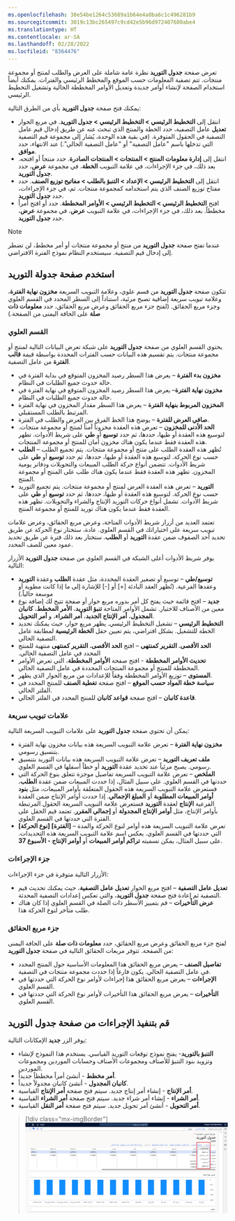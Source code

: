 ```yaml
---
ms.openlocfilehash: 38e54be1264c53689a1b64e4a8ba6c1c496281b9
ms.sourcegitcommit: 3019c13bc265497c9cd42e5b96d972407680abe4
ms.translationtype: HT
ms.contentlocale: ar-SA
ms.lasthandoff: 02/28/2022
ms.locfileid: "8364476"
---
```

تعرض صفحة **جدول التوريد** نظرة عامة شاملة على العرض والطلب لمنتج أو مجموعة منتجات. تتم تصفية المعلومات حسب الموقع والمخطط الرئيسي والفترات. يمكنك أيضاً استخدام الصفحة لإنشاء أوامر جديدة وتعديل الأوامر المخططة الحالية وتشغيل التخطيط الرئيسي.

يمكنك فتح صفحة **جدول التوريد** بأي من الطرق التالية:

- انتقل إلى **التخطيط الرئيسي > التخطيط الرئيسي > جدول التوريد**. في مربع الحوار **تعديل** عامل التصفية، حدد الخطة والمنتج الذي تبحث عنه عن طريق إدخال قيم عامل التصفية في الحقول المتوفرة. (في بقية هذه الوحدة، يُشار إلى مجموعة قيم التصفية التي تدخلها باسم "عامل التصفية" أو "عامل التصفية الحالي".) عند الانتهاء، حدد **موافق**.
- انتقل إلى **إدارة معلومات المنتج > المنتجات > المنتجات الصادرة**. حدد منتجاً أو افتحه. بعد ذلك، في جزء الإجراءات، في علامة التبويب **الخطة**، في مجموعة **عرض**، حدد **جدول التوريد**.
- انتقل إلى **التخطيط الرئيسي > الإعداد > التنبؤ بالطلب > مفاتيح توزيع الصنف**. حدد مفتاح توزيع الصنف الذي يتم استخدامه كمجموعة منتجات. ثم، في جزء الإجراءات، حدد **جدول التوريد**.
- افتح **التخطيط الرئيسي > التخطيط الرئيسي > الأوامر المخططة**. حدد أو افتح أمراً مخططاً. بعد ذلك، في جزء الإجراءات، في علامة التبويب **عرض**، في مجموعة **عرض**، حدد **جدول التوريد**.

> [!NOTE]
> عندما تفتح صفحة **جدول التوريد** من منتج أو مجموعة منتجات أو أمر مخطط، لن تضطر إلى إدخال قيم التصفية. سيستخدم النظام نموذج الفترة الافتراضي.

## <a name="use-the-supply-schedule-page"></a>استخدم صفحة جدولة التوريد

تتكون صفحة **جدول التوريد** من قسم علوي، وعلامة التبويب السريعة **مخزون نهاية الفترة**، وعلامة تبويب سريعة إضافية تصبح مرئية، استناداً إلى السطر المحدد في القسم العلوي وجزء مربع الحقائق. (لفتح جزء مربع الحقائق وعرض مربع الحقائق، حدد **معلومات ذات صلة** على الحافة اليمنى من الصفحة.)

### <a name="upper-section"></a>القسم العلوي
يحتوي القسم العلوي من صفحة **جدول التوريد** على شبكة تعرض البيانات التالية لمنتج أو مجموعة منتجات. يتم تقسيم هذه البيانات حسب الفترات المحددة بواسطة قيمة **قالب الفترة** من عامل التصفية.

- **مخزون بدء الفترة** – يعرض هذا السطر رصيد المخزون المتوقع في بداية الفترة في حالة حدوث جميع الطلبات في النظام.
- **مخزون نهاية الفترة**– يعرض هذا السطر رصيد المخزون المتوقع في نهاية الفترة في حالة حدوث جميع الطلبات في النظام.
- **المخزون المربوط بنهاية الفترة** – يعرض هذا السطر مقدار المخزون في نهاية الفترة المرتبط بالطلب المستقبلي.
- **صافي العرض للفترة** – يوضح هذا الخط الفرق بين العرض والطلب في الفترة.
- **الحد الأدنى للمخزون** – تعرض هذه العقدة مخزوناً آمناً لمنتج أو مجموعة منتجات. لتوسيع هذه العقدة أو طيها، حددها، ثم حدد **توسيع** أو **طي** على شريط الأدوات. تظهر هذه العقدة فقط عندما يكون هناك مخزون أمان للمنتج أو مجموعة المنتجات.
- **الطلب‎** – تُظهر هذه العقدة الطلب على منتج أو مجموعة منتجات. يتم تجميع الطلب حسب نوع الحركة. لتوسيع هذه العقدة أو طيها، حددها، ثم حدد **توسيع** أو **طي** على شريط الأدوات. تتضمن أنواع حركة الطلب المبيعات والتحويلات ودفاتر يومية المخزون. تظهر هذه العقدة فقط عندما يكون هناك طلب على المنتج أو مجموعة المنتج.
- **التوريد** – تعرض هذه العقدة العرض لمنتج أو مجموعة منتجات. يتم تجميع التوريد حسب نوع الحركة. لتوسيع هذه العقدة أو طيها، حددها، ثم حدد **توسيع** أو **طي** على شريط الأدوات. تشمل أنواع حركات التوريد الإنتاج والشراء والتحويلات. تظهر هذه العقدة فقط عندما يكون هناك توريد للمنتج أو مجموعة المنتج.

تعتمد العديد من أزرار شريط الأدوات المتاحة، وعرض مربع الحقائق، وعرض علامات تبويب سريعة على اختياراتك في القسم العلوي. عادة، ستختار نوع الحركة عن طريق تحديد أحد الصفوف ضمن عقدة **التوريد** أو **الطلب**. ستختار بعد ذلك فترة عن طريق تحديد عمود معين للصف المحدد.

يوفر شريط الأدوات أعلى الشبكة في القسم العلوي من صفحة **جدول التوريد** الأزرار التالية:

- **توسيع/طي** – توسيع أو تصغير العقدة المحددة، مثل عقدة **الطلب** وعقدة **التوريد** وعقدها الفرعية. (تُظهر العقد البادئة [+] أو [-] للإشارة إلى ما إذا كانت مطوية أو موسعة حالياً.)
- **جديد** – افتح قائمة حيث يفتح كل أمر بدوره مربع حوار أو صفحة تتيح لك إضافة نوع معين من الأصناف للاختيار. تشمل الأوامر المتاحة **تنبؤ التوريد**، **الأمر المخطط**، **كانبان المجدول**، **أمر الإنتاج الجديد**، **أمر الشراء**، و **أمر التحويل**.
- **التخطيط الرئيسي** – تشغيل التخطيط الرئيسي. يظهر مربع حوار، حيث يمكنك تحديد الخطة للتشغيل. بشكل افتراضي، يتم تعيين حقل **الخطة الرئيسية** لمطابقة عامل التصفية الحالي.
- **‏‫‏‫الحد الأقصى‬. التقرير كمنتهى** – افتح **‏‫‏‫الحد الأقصى‬. التقرير كمنتهى** منتهية للمنتج المحدد في عامل التصفية الحالي.
- **تحديث الأوامر المخططة** - افتح صفحة **الأوامر المخططة**، التي تعرض الأوامر المخططة للمنتج أو مجموعة المنتجات المحددة في عامل التصفية الحالي.
- **المستوى** – توزيع الأوامر المخططة وفقاً للإعدادات من مربع الحوار الذي يظهر.
- **سياسة خطة المواد حسب الموقع** – افتح صفحة **تغطية الصنف** للمنتج المحدد في الفلتر الحالي.
- **قاعدة كانبان** – افتح صفحة **قواعد كانبان** للمنتج المحدد في الفلتر الحالي.

### <a name="fasttabs"></a>علامات تبويب سريعة

يمكن أن تحتوي صفحة **جدول التوريد** على علامات التبويب السريعة التالية:

- **مخزون نهاية الفترة** – تعرض علامة التبويب السريعة هذه بيانات مخزون نهاية الفترة بتنسيق رسومي.
- **ملف تعريف التوريد** – تعرض علامة التبويب السريعة هذه بيانات التوريد بتنسيق رسومي. يصبح مرئياً عند تحديد عقدة **التوريد** أو خطاً أسفلها في القسم العلوي.
- **الملخص** – تعرض علامة التبويب السريعة تفاصيل موجزة تتعلق بنوع الحركة التي حددتها في القسم العلوي. على سبيل المثال، إذا حددت المبيعات ضمن عقدة **الطلب**، فستعرض علامة التبويب السريعة هذه الحقول المتعلقة بأوامر المبيعات، مثل **بنود أوامر المبيعات المطلوبة** أو **المبلغ الإجمالي**. إذا حددت أوامر الإنتاج ضمن العقدة الفرعية **الإنتاج** لعقدة **التوريد** فستعرض علامة التبويب السريعة الحقول المرتبطة بأوامر الإنتاج، مثل **أوامر الإنتاج المجدولة** أو **إجمالي المقرر**. تعتمد قيم الحقل على الفترة التي حددتها في القسم العلوي.
- **[نوع الحركة] [الفترة]** – تعرض علامة التبويب السريعة هذه أوامر لنوع الحركة والمدة التي حددتها في القسم العلوي. يعكس اسم علامة التبويب السريعة هذه التحديدات. على سبيل المثال، يمكن تسميته **تراكم أوامر المبيعات** أو **أوامر الإنتاج - الأسبوع 37**.

### <a name="action-pane"></a>جزء الإجراءات
الأزرار التالية متوفرة في جزء الإجراءات:

- **تعديل عامل التصفية** – افتح مربع الحوار **تعديل عامل التصفية**، حيث يمكنك تحديث قيم التصفية ثم إعادة فتح صفحة **جدول التوريد**، والتي تعكس إعدادات التصفية المحدثة.
- **عرض التأخيرات** – قم بتمييز الأسطر ذات الصلة في القسم العلوي إذا كان هناك طلب متأخر لنوع الحركة هذا.

### <a name="factbox-pane"></a>جزء مربع الحقائق
لفتح جزء مربع الحقائق وعرض مربع الحقائق، حدد **معلومات ذات صلة** على الحافة اليمنى من الصفحة. تتوفر مربعات الحقائق التالية في صفحة **جدول التوريد**:

- **تفاصيل الصنف** – يعرض مربع الحقائق هذا المعلومات الأساسية حول المنتج المحدد في عامل التصفية الحالي. يكون فارغاً إذا حددت مجموعة منتجات في التصفية.
- **الإجراءات** – يعرض مربع الحقائق هذا إجراءات لأوامر نوع الحركة التي حددتها في القسم العلوي.
- **التأخيرات** – يعرض مربع الحقائق هذا التأخيرات لأوامر نوع الحركة التي حددتها في القسم العلوي.


## <a name="perform-actions-from-the-supply-schedule-page"></a>قم بتنفيذ الإجراءات من صفحة جدول التوريد
يوفر الزر **جديد** الإمكانات التالية:

- **التنبؤ بالتوريد**- يفتح نموذج توقعات التوريد القياسي. يستخدم هذا النموذج لإنشاء وتزويد بنود التنبؤ للأصناف ومجموعات الأصناف وحسابات الموردين ومجموعات الموردين.
- **أمر مخطط** - أنشئ أمراً مخططاً جديداً.
- **كانبان المجدول** - أنشئ كانبان مجدولاً جديداً. 
- **أمر الإنتاج** - إنشاء أمر إنتاج جديد. سيتم فتح صفحة **أمر الإنتاج** القياسية.
- **أمر الشراء**  - إنشاء أمر شراء جديد. سيتم فتح صفحة **أمر الشراء** القياسية.
- **أمر التحويل** - أنشئ أمر تحويل جديد. سيتم فتح صفحة **أمر النقل** القياسية.

> [!div class="mx-imgBorder"]
> [![لقطة شاشة لصفحة جدول التوريد.](../media/supply-schedule.png)](../media/supply-schedule.png#lightbox)
